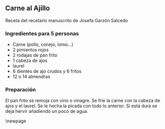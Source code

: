 ## Carne al Ajillo

Receta del recetario manuscrito de Josefa Garzón Salcedo

### Ingredientes para 5 personas

- Carne (pollo, conejo, lomo...)
- 2 pimientos rojos
- 2 rodajas de pan frito
- 1 cabeza de ajos
- laurel
- 6 dientes de ajo crudos y 6 fritos
- 12 o 14 almendras

### Preparación

El pan frito se remoja con vino o vinagre.
Se fríe la carne con la cabeza de ajos y el laurel.
Se le hecha la picada con todo lo anterior.
Si está dura se deja hervir añadiendo un poco de agua.

\newpage
